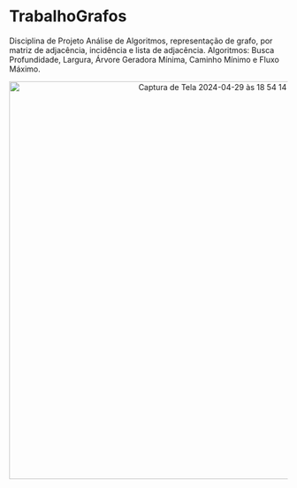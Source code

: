 # TrabalhoGrafos
Disciplina de Projeto Análise de Algoritmos, representação de grafo, por matriz de adjacência, incidência e lista de adjacência.  Algoritmos: Busca Profundidade, Largura, Árvore Geradora Mínima, Caminho Mínimo e Fluxo Máximo.

<div align="center">
 <img width="720" alt="Captura de Tela 2024-04-29 às 18 54 14" src="https://github.com/user-attachments/assets/55960e2a-dcf1-4a0b-98a3-3d03c96ad11f">
 <br><br>
</div>
